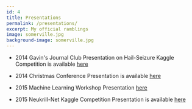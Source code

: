 ```yaml
---
id: 4
title: Presentations
permalink: /presentations/
excerpt: My official ramblings
image: somerville.jpg
background-image: somerville.jpg
---
```



- 2014 Gavin's Journal Club Presentation on Hail-Seizure Kaggle Competition is available [here](http://gngdb.github.io/jcpresentation.html)

- 2014 Christmas Conference Presentation is available [here](presentations/robot_revolution.html)

- 2015 Machine Learning Workshop Presentation [here](presentations/getting_into_ml.html)

- 2015 Neukrill-Net Kaggle Competition Presentation is available [here](presentations/NDSB.html)
